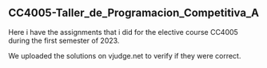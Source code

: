 ## CC4005-Taller_de_Programacion_Competitiva_A

Here i have the assignments that i did for the elective course CC4005 during the first semester of 2023. 

We uploaded the solutions on vjudge.net to verify if they were correct.
